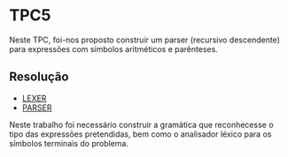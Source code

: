 # TPC5
Neste TPC, foi-nos proposto construir um parser (recursivo descendente) para expressões com símbolos aritméticos e parênteses.


## Resolução
* [LEXER](lexer.py)
* [PARSER](parser.py)

Neste trabalho foi necessário construir a gramática que reconhecesse o tipo das expressões pretendidas, bem como o analisador léxico para os símbolos terminais do problema.
